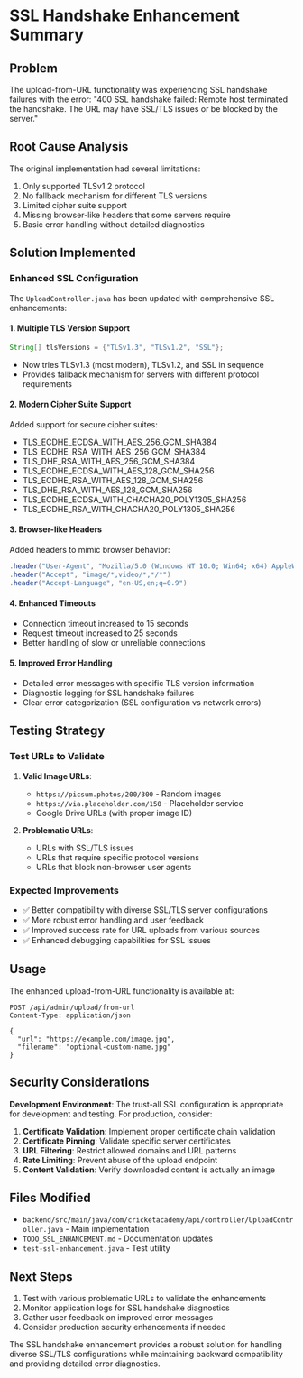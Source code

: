 # SSL Handshake Enhancement Summary

## Problem
The upload-from-URL functionality was experiencing SSL handshake failures with the error:
"400 SSL handshake failed: Remote host terminated the handshake. The URL may have SSL/TLS issues or be blocked by the server."

## Root Cause Analysis
The original implementation had several limitations:
1. Only supported TLSv1.2 protocol
2. No fallback mechanism for different TLS versions
3. Limited cipher suite support
4. Missing browser-like headers that some servers require
5. Basic error handling without detailed diagnostics

## Solution Implemented

### Enhanced SSL Configuration
The `UploadController.java` has been updated with comprehensive SSL enhancements:

#### 1. Multiple TLS Version Support
```java
String[] tlsVersions = {"TLSv1.3", "TLSv1.2", "SSL"};
```
- Now tries TLSv1.3 (most modern), TLSv1.2, and SSL in sequence
- Provides fallback mechanism for servers with different protocol requirements

#### 2. Modern Cipher Suite Support
Added support for secure cipher suites:
- TLS_ECDHE_ECDSA_WITH_AES_256_GCM_SHA384
- TLS_ECDHE_RSA_WITH_AES_256_GCM_SHA384  
- TLS_DHE_RSA_WITH_AES_256_GCM_SHA384
- TLS_ECDHE_ECDSA_WITH_AES_128_GCM_SHA256
- TLS_ECDHE_RSA_WITH_AES_128_GCM_SHA256
- TLS_DHE_RSA_WITH_AES_128_GCM_SHA256
- TLS_ECDHE_ECDSA_WITH_CHACHA20_POLY1305_SHA256
- TLS_ECDHE_RSA_WITH_CHACHA20_POLY1305_SHA256

#### 3. Browser-like Headers
Added headers to mimic browser behavior:
```java
.header("User-Agent", "Mozilla/5.0 (Windows NT 10.0; Win64; x64) AppleWebKit/537.36")
.header("Accept", "image/*,video/*,*/*")
.header("Accept-Language", "en-US,en;q=0.9")
```

#### 4. Enhanced Timeouts
- Connection timeout increased to 15 seconds
- Request timeout increased to 25 seconds
- Better handling of slow or unreliable connections

#### 5. Improved Error Handling
- Detailed error messages with specific TLS version information
- Diagnostic logging for SSL handshake failures
- Clear error categorization (SSL configuration vs network errors)

## Testing Strategy

### Test URLs to Validate
1. **Valid Image URLs**:
   - `https://picsum.photos/200/300` - Random images
   - `https://via.placeholder.com/150` - Placeholder service
   - Google Drive URLs (with proper image ID)

2. **Problematic URLs**:
   - URLs with SSL/TLS issues
   - URLs that require specific protocol versions
   - URLs that block non-browser user agents

### Expected Improvements
- ✅ Better compatibility with diverse SSL/TLS server configurations
- ✅ More robust error handling and user feedback  
- ✅ Improved success rate for URL uploads from various sources
- ✅ Enhanced debugging capabilities for SSL issues

## Usage

The enhanced upload-from-URL functionality is available at:
```
POST /api/admin/upload/from-url
Content-Type: application/json

{
  "url": "https://example.com/image.jpg",
  "filename": "optional-custom-name.jpg"
}
```

## Security Considerations

**Development Environment**: The trust-all SSL configuration is appropriate for development and testing. For production, consider:

1. **Certificate Validation**: Implement proper certificate chain validation
2. **Certificate Pinning**: Validate specific server certificates  
3. **URL Filtering**: Restrict allowed domains and URL patterns
4. **Rate Limiting**: Prevent abuse of the upload endpoint
5. **Content Validation**: Verify downloaded content is actually an image

## Files Modified
- `backend/src/main/java/com/cricketacademy/api/controller/UploadController.java` - Main implementation
- `TODO_SSL_ENHANCEMENT.md` - Documentation updates
- `test-ssl-enhancement.java` - Test utility

## Next Steps
1. Test with various problematic URLs to validate the enhancements
2. Monitor application logs for SSL handshake diagnostics
3. Gather user feedback on improved error messages
4. Consider production security enhancements if needed

The SSL handshake enhancement provides a robust solution for handling diverse SSL/TLS configurations while maintaining backward compatibility and providing detailed error diagnostics.
